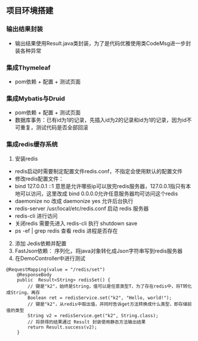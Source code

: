 ## 项目环境搭建
### 输出结果封装
- 输出结果使用Result.java类封装，为了是代码优雅使用类CodeMsg进一步封装各种异常

### 集成Thymeleaf
- pom依赖 + 配置 + 测试页面

### 集成Mybatis与Druid
- pom依赖 + 配置 + 测试页面
- 数据库事务：已有id为1的记录，先插入id为2的记录和id为1的记录，因为id不可重复，测试代码是否全部回滚

### 集成redis缓存系统
1. 安装redis
- redis启动时需要制定配置文件redis.conf，不指定会使用默认的配置文件
- 修改redis配置文件：
- bind 127.0.0.1 ::1 意思是允许哪些ip可以放完redis服务器，127.0.0.1指只有本地可以访问，这里改成 bind 0.0.0.0允许任意服务器均可访问这个redis
- daemonize no 改成 daemonize yes 允许后台执行
- redis-server /usr/local/etc/redis.conf      启动 redis 服务器
- redis-cli 进行访问
- 关闭redis 需要先进入 redis-cli 执行 shutdown save
- ps -ef | grep redis 查看 redis 进程是否存在
2. 添加 Jedis依赖并配置
3. FastJson依赖： 序列化，将java对象转化成Json字符串写到redis服务器
4. 在DemoController中进行测试
```
@RequestMapping(value = "/redis/set")
    @ResponseBody
    public  Result<String> redisSet() {
        // 键是"k2"，始终是String，值可以是任意类型T，为了存在redis中，将T转化成String，再存
        Boolean ret = redisService.set("k2", "Hello, world!");
        // 键是"k2"，从redis中取出值，并同时告诉get方法转换成什么类型，即存储前值的类型
        String v2 = redisService.get("k2", String.class);
        // 将获得的结果通过 Result 封装使用静态方法输出结果
        return Result.success(v2);
    }
```


